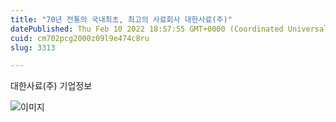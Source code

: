 ```yaml
---
title: "70년 전통의 국내최초, 최고의 사료회사 대한사료(주)"
datePublished: Thu Feb 10 2022 18:57:55 GMT+0000 (Coordinated Universal Time)
cuid: cm702pcg2000z09l9e474c8ru
slug: 3313

---
```



대한사료(주) 기업정보

![이미지](https://cdn.hashnode.com/res/hashnode/image/upload/v1739253626501/95355a87-4ab7-45da-9f8e-e399b0b739d5.png)